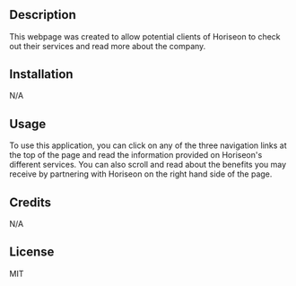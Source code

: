 # <Horiseon Marketing Webpage>

## Description

This webpage was created to allow potential clients of Horiseon to check out their services and read more about the company.

## Installation

N/A

## Usage

To use this application, you can click on any of the three navigation links at the top of the page and read the information provided on Horiseon's different services. You can also scroll and read about the benefits you may receive by partnering with Horiseon on the right hand side of the page.

## Credits

N/A

## License

MIT
